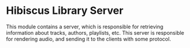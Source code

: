 # Hibiscus Library Server
This module contains a server, which is responsible for retrieving information about tracks, authors, playlists, etc. This server is responsible for rendering audio, and sending it to the clients with some protocol.
